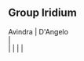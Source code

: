 Group Iridium 
----------------

Avindra | D'Angelo  
        |  
        |
        |
        |
        |
